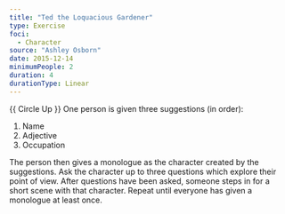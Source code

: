 ```yaml
---
title: "Ted the Loquacious Gardener"
type: Exercise
foci:
  - Character
source: "Ashley Osborn"
date: 2015-12-14
minimumPeople: 2
duration: 4
durationType: Linear
---
```


{{ Circle Up }}
One person is given three suggestions (in order):

1. Name
2. Adjective
3. Occupation

The person then gives a monologue as the character created by the suggestions.
Ask the character up to three questions which explore their point of view.
After questions have been asked, someone steps in for a short scene with that character.
Repeat until everyone has given a monologue at least once.
